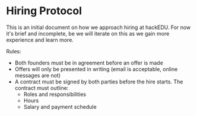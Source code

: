 # Hiring Protocol

This is an initial document on how we approach hiring at hackEDU. For now it's
brief and incomplete, be we will iterate on this as we gain more experience and
learn more.

Rules:

* Both founders must be in agreement before an offer is made
* Offers will only be presented in writing (email is acceptable, online messages
  are not)
* A contract must be signed by both parties before the hire starts. The contract
  must outline:
  * Roles and responsibilities
  * Hours
  * Salary and payment schedule
